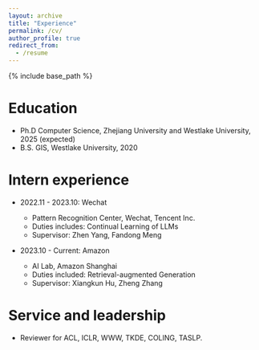 ```yaml
---
layout: archive
title: "Experience"
permalink: /cv/
author_profile: true
redirect_from:
  - /resume
---
```


{% include base_path %}

Education
======
* Ph.D Computer Science, Zhejiang University and Westlake University, 2025 (expected)
* B.S. GIS, Westlake University, 2020

Intern experience
======
* 2022.11 - 2023.10: Wechat
  * Pattern Recognition Center, Wechat, Tencent Inc.
  * Duties includes: Continual Learning of LLMs
  * Supervisor: Zhen Yang, Fandong Meng

* 2023.10 - Current: Amazon
  * AI Lab, Amazon Shanghai
  * Duties included: Retrieval-augmented Generation
  * Supervisor: Xiangkun Hu, Zheng Zhang

<!-- * Summer 2015: Research Assistant
  * Github University
  * Duties included: Tagging issues
  * Supervisor: Professor Git
   -->
<!-- Skills
======
* Skill 1
* Skill 2
  * Sub-skill 2.1
  * Sub-skill 2.2
  * Sub-skill 2.3
* Skill 3 -->
<!-- 
Publications
======
  <ul>{% for post in site.publications reversed %}
    {% include archive-single-cv.html %}
  {% endfor %}</ul>
  
Talks
======
  <ul>{% for post in site.talks reversed %}
    {% include archive-single-talk-cv.html  %}
  {% endfor %}</ul>
  
Teaching
======
  <ul>{% for post in site.teaching reversed %}
    {% include archive-single-cv.html %}
  {% endfor %}</ul> -->
  
Service and leadership
======
* Reviewer for ACL, ICLR, WWW, TKDE, COLING, TASLP.
